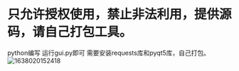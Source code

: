 # 只允许授权使用，禁止非法利用，提供源码，请自己打包工具。
python编写
运⾏gui.py即可
需要安装requests库和pyqt5库，⾃⼰打包。
![1638020152418](https://user-images.githubusercontent.com/59352655/143686649-be8b3be6-c365-4677-b093-9cd58995a4b3.jpg)
